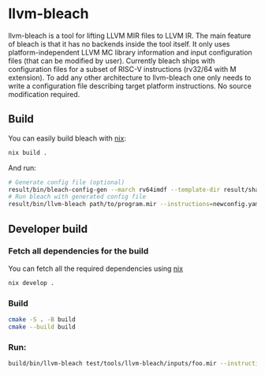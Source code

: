 # llvm-bleach

llvm-bleach is a tool for lifting LLVM MIR files to LLVM IR. The main feature
of bleach is that it has no backends inside the tool itself. It only uses
platform-independent LLVM MC library information and input configuration files
(that can be modified by user). Currently bleach ships with configuration
files for a subset of RISC-V instructions (rv32/64 with M extension). To add
any other architecture to llvm-bleach one only needs to write a configuration
file describing target platform instructions. No source modification required.

## Build

You can easily build bleach with [nix](https://nixos.org/download/):

```sh
nix build .
```

And run:

```sh
# Generate config file (optional)
result/bin/bleach-config-gen --march rv64imdf --template-dir result/share/templates -o newconfig.yaml
# Run bleach with generated config file
result/bin/llvm-bleach path/to/program.mir --instructions=newconfig.yaml
```

## Developer build

### Fetch all dependencies for the build

You can fetch all the required dependencies using [nix](https://nixos.org/download/)

```sh
nix develop .
```

### Build

```sh
cmake -S . -B build
cmake --build build
```

### Run:

```sh
build/bin/llvm-bleach test/tools/llvm-bleach/inputs/foo.mir --instructions test/tools/llvm-bleach/inputs/addsub.yaml
```
